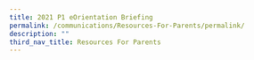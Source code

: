 ```yaml
---
title: 2021 P1 eOrientation Briefing
permalink: /communications/Resources-For-Parents/permalink/
description: ""
third_nav_title: Resources For Parents
---
```

